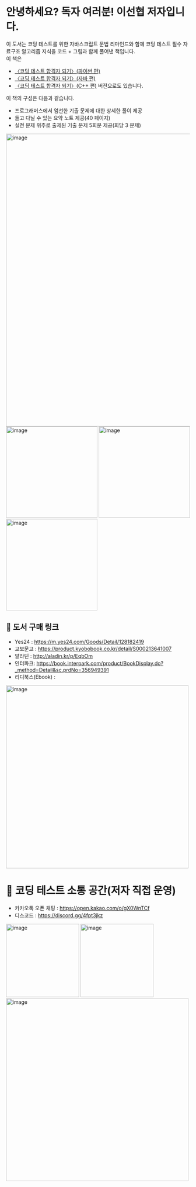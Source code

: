 # 안녕하세요? 독자 여러분! 이선협 저자입니다.
이 도서는 코딩 테스트를 위한 자바스크립트 문법 리마인드와 함께 코딩 테스트 필수 자료구조 알고리즘 지식을 코드 + 그림과 함께 풀어낸 책입니다.<br>
이 책은 
- [〈코딩 테스트 합격자 되기〉(파이썬 편)](https://github.com/dremdeveloper/codingtest_python)
- [〈코딩 테스트 합격자 되기〉(자바 편)](https://github.com/retrogemHK/codingtest_java)
- [〈코딩 테스트 합격자 되기〉(C++ 편)](https://github.com/dremdeveloper/codingtest_cpp)
버전으로도 있습니다.

이 책의 구성은 다음과 같습니다.<br>

- 프로그래머스에서 엄선한 기출 문제에 대한 상세한 풀이 제공
- 들고 다닐 수 있는 요약 노트 제공(40 페이지)
- 실전 문제 위주로 출제된 기출 문제 5회분 제공(회당 3 문제)

<img width="800" alt="image" src="https://github.com/kciter/coding-interview-js/assets/16553217/0ef995a1-fe48-48c9-b089-e13782712c49">
<img width="250" alt="image" src="https://github.com/kciter/coding-interview-js/assets/16553217/02f15539-6609-440f-918b-115d2cf62a1e">
<img width="250" alt="image" src="https://github.com/kciter/coding-interview-js/assets/16553217/c1a83e58-fa5c-48c8-b452-dbdb1a69d000">
<img width="250" alt="image" src="https://github.com/kciter/coding-interview-js/assets/16553217/3b71fcbf-6dda-4632-bd4b-5110882d81bd">

## 📖 도서 구매 링크
- Yes24 : https://m.yes24.com/Goods/Detail/128182419
- 교보문고 : https://product.kyobobook.co.kr/detail/S000213641007
- 알라딘 : http://aladin.kr/p/EqbOm
- 인터파크: https://book.interpark.com/product/BookDisplay.do?_method=Detail&sc.prdNo=356949391
- 리디북스(Ebook) : 

<img width="500" alt="image" src="https://github.com/kciter/coding-interview-js/assets/16553217/0436f120-1a5e-424c-bc43-d35cf8893b43">

# 💬 코딩 테스트 소통 공간(저자 직접 운영)
- 카카오톡 오픈 채팅 : https://open.kakao.com/o/gX0WnTCf
- 디스코드 : https://discord.gg/4fpt3jkz
<img width="200" alt="image" src="https://github.com/kciter/coding-interview-js/assets/16553217/38f2d425-257b-4937-a595-cae56c272b82">
<img width="200" alt="image" src="https://github.com/kciter/coding-interview-js/assets/16553217/14be16dc-3308-443c-8921-277c4031a18e">
<img width="500" alt="image" src="https://github.com/kciter/coding-interview-js/assets/16553217/d5f76595-d57d-45bb-b874-79c7382f0940">

